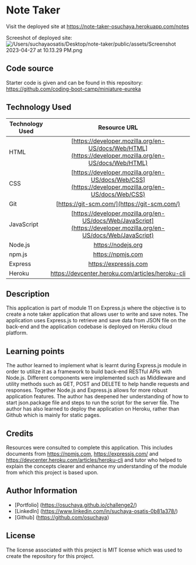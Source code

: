 # Note Taker
Visit the deployed site at https://note-taker-osuchaya.herokuapp.com/notes

Screeshot of deployed site:
![/Users/suchayaosatis/Desktop/note-taker/public/assets/Screenshot 2023-04-27 at 10.13.29 PM.png](/)

## Code source
Starter code is given and can be found in this repository: 
https://github.com/coding-boot-camp/miniature-eureka

## Technology Used
| Technology Used         | Resource URL           | 
| ------------- |:-------------:| 
| HTML    | [https://developer.mozilla.org/en-US/docs/Web/HTML](https://developer.mozilla.org/en-US/docs/Web/HTML) | 
| CSS     | [https://developer.mozilla.org/en-US/docs/Web/CSS](https://developer.mozilla.org/en-US/docs/Web/CSS)      |   
| Git | [https://git-scm.com/](https://git-scm.com/)     |    
| JavaScript | [https://developer.mozilla.org/en-US/docs/Web/JavaScript](https://developer.mozilla.org/en-US/docs/Web/JavaScript) |
| Node.js |  https://nodejs.org | (https://nodejs.org) |
| npm.js | https://npmjs.com | (https://npmjs.com) |
| Express | https://expressjs.com | (https://expressjs.com) |
| Heroku | https://devcenter.heroku.com/articles/heroku-cli | (https://devcenter.heroku.com/articles/heroku-cli) |

## Description

This application is part of module 11 on Express.js where the objective is to create a note taker application that allows user to write and save notes. The application uses Express.js to retrieve and save data from JSON file on the back-end and the application codebase is deployed on Heroku cloud platform.

## Learning points
The author learned to implement what is learnt during Express.js module in order to utilize it as a framework to build back-end RESTful APIs with Node.js. Different components were implemented such as Middleware and utility methods such as GET, POST and DELETE to help handle requests and responses. Together Node.js and Express.js allows for more robust application features. The author has deepened her understanding of how to start json.package file and steps to run the script for the server file. The author has also learned to deploy the application on Heroku, rather than Github which is mainly for static pages. 

## Credits
Resources were consulted to complete this application. This includes documents from https://npmjs.com, https://expressjs.com/ and https://devcenter.heroku.com/articles/heroku-cli and tutor who helped to explain the concepts clearer and enhance my understanding of the module from which this project is based upon.

## Author Information
* [Portfolio] (https://osuchaya.github.io/challenge2/)
* [LinkedIn] (https://www.linkedin.com/in/suchaya-osatis-0b81a378/)
* [Github] (https://github.com/osuchaya)

## License
The license associated with this project is MIT license which was used to create the repository for this project.